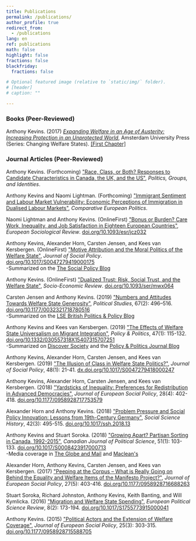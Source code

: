 ```yaml
---
title: Publications
permalink: /publications/
author_profile: true
redirect_from:
  - /publications
lang: en
ref: publications
math: false
highlight: false
fractions: false
blackfriday: 
  fractions: false

# Optional featured image (relative to `static/img/` folder).
# [header]
# caption: ""

---
```



### Books (Peer-Reviewed)

Anthony Kevins. (2017) _[Expanding Welfare in an Age of Austerity: Increasing Protection in an Unprotected World](https://www.jstor.org/stable/j.ctt20krz5m)_, Amsterdam University Press (Series: Changing Welfare States). [[First Chapter]](https://anthonykevins.github.io/files/Expanding_Welfare.pdf)

### Journal Articles (Peer-Reviewed)

Anthony Kevins. (Forthcoming) ["Race, Class, or Both? Responses to Candidate Characteristics in Canada, the UK, and the US"](https://anthonykevins.github.io/files/Race_Class_Both.pdf), _Politics, Groups, and Identities_.

Anthony Kevins and Naomi Lightman. (Forthcoming) ["Immigrant Sentiment and Labour Market Vulnerability: Economic Perceptions of Immigration in Dualised Labour Markets"](https://anthonykevins.github.io/files/Immigrant_Sentiment.pdf), _Comparative European Politics_.

Naomi Lightman and Anthony Kevins. (OnlineFirst) ["Bonus or Burden? Care Work, Inequality, and Job Satisfaction in Eighteen European Countries"](https://anthonykevins.github.io/files/Bonus_or_Burden.pdf), _European Sociological Review_. [doi.org/10.1093/esr/jcz032](http://doi.org/10.1093/esr/jcz032)
  
Anthony Kevins, Alexander Horn, Carsten Jensen, and Kees van Kersbergen. (OnlineFirst) ["Motive Attribution and the Moral Politics of the Welfare State"](https://anthonykevins.github.io/files/Motive_Attribution.pdf), _Journal of Social Policy_. [doi.org/10.1017/S0047279419000175](https://doi.org/10.1017/S0047279419000175)<br>
-Summarized on the [The Social Policy Blog](https://socialpolicyblog.com/2019/05/08/explaining-other-peoples-stances-on-inequality/)

Anthony Kevins. (OnlineFirst) ["Dualized Trust: Risk, Social Trust, and the Welfare State"](https://anthonykevins.github.io/files/Dualised_Trust.pdf), _Socio-Economic Review_. [doi.org/10.1093/ser/mwx064](https://doi.org/10.1093/ser/mwx064)

Carsten Jensen and Anthony Kevins. (2019) ["Numbers and Attitudes Towards Welfare State Generosity"](http://journals.sagepub.com/doi/pdf/10.1177/0032321718780516), _Political Studies_, 67(2): 496–516. [doi.org/10.1177/0032321718780516](https://doi.org/10.1177/0032321718780516)<br>
-Summarized on the [LSE British Politics & Policy Blog](http://blogs.lse.ac.uk/politicsandpolicy/how-claims-about-welfare-benefit-levels-affect-public-opinion/)

Anthony Kevins and Kees van Kersbergen. (2019) ["The Effects of Welfare State Universalism on Migrant Integration"](https://anthonykevins.github.io/files/Universalism_Integration.pdf), _Policy & Politics_, 47(1): 115-132. [doi.org/10.1332/030557318X15407315707251](https://doi.org/10.1332/030557318X15407315707251)<br>
-Summarized on [Discover Society](https://discoversociety.org/2019/02/06/policy-and-politics-one-of-us-how-welfare-states-help-shape-immigrant-integration/) and the [Policy & Politics Journal Blog](https://policyandpoliticsblog.com/2019/02/20/one-of-us-how-welfare-states-help-shape-immigrant-integration/)

Anthony Kevins, Alexander Horn, Carsten Jensen, and Kees van Kersbergen. (2019) ["The Illusion of Class in Welfare State Politics?"](https://anthonykevins.github.io/files/Illusion_Class.pdf), _Journal of Social Policy_, 48(1): 21-41. [dx.doi.org/10.1017/S0047279418000247](https://dx.doi.org/10.1017/S0047279418000247)

Anthony Kevins, Alexander Horn, Carsten Jensen, and Kees van Kersbergen. (2018) ["Yardsticks of Inequality: Preferences for Redistribution in Advanced Democracies"](https://anthonykevins.github.io/files/Yardsticks_Inequality.pdf), _Journal of European Social Policy_, 28(4): 402-418. [doi.org/10.1177/0958928717753579](https://doi.org/10.1177/0958928717753579)

Alexander Horn and Anthony Kevins. (2018) ["Problem Pressure and Social Policy Innovation: Lessons from 19th-Century Germany"](https://anthonykevins.github.io/files/Problem_Pressure.pdf), _Social Science History_, 42(3): 495-515. [doi.org/10.1017/ssh.2018.13](https://doi.org/10.1017/ssh.2018.13)

Anthony Kevins and Stuart Soroka. (2018) ["Growing Apart? Partisan Sorting in Canada, 1992-2015"](https://anthonykevins.github.io/files/Growing_Apart.pdf), _Canadian Journal of Political Science_, 51(1): 103-133. [doi.org/10.1017/S0008423917000713](https://doi.org/10.1017/S0008423917000713)<br>
-Media coverage in [The Globe and Mail](https://www.theglobeandmail.com/opinion/big-tent-politics-is-now-all-but-dead/article24944734/) and [Maclean's](https://www.macleans.ca/politics/this-is-whats-wrong-with-canadas-right/)

Alexander Horn, Anthony Kevins, Carsten Jensen, and Kees van Kersbergen. (2017) ["Peeping at the Corpus – What is Really Going on Behind the Equality and Welfare Items of the Manifesto Project?"](https://anthonykevins.github.io/files/Peeping_Corpus.pdf), _Journal of European Social Policy_, 27(5): 403-416. [doi.org/10.1177/0958928716688263](https://doi.org/10.1177/0958928716688263)

Stuart Soroka, Richard Johnston, Anthony Kevins, Keith Banting, and Will Kymlicka. (2016) ["Migration and Welfare State Spending"](https://anthonykevins.github.io/files/Migration_Welfare.pdf), _European Political Science Review_, 8(2): 173-194. [doi.org/10.1017/S1755773915000041](https://doi.org/10.1017/S1755773915000041)

Anthony Kevins. (2015) ["Political Actors and the Extension of Welfare Coverage"](https://anthonykevins.github.io/files/Political_Actors.pdf), _Journal of European Social Policy_, 25(3): 303-315. [doi.org/10.1177/0958928715588705](https://doi.org/10.1177/0958928715588705)
